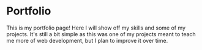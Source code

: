 # Portfolio
This is my portfolio page! Here I will show off my skills and some of my projects. 
It's still a bit simple as this was one of my projects meant to teach me more of web development, but I plan to improve it over time.